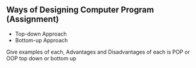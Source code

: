 ## Ways of Designing Computer Program (Assignment)
- Top-down Approach
- Bottom-up Approach 

Give examples of each, Advantages and Disadvantages of each 
is POP or OOP top down or bottom up